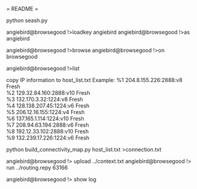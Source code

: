 = README =

python seash.py

angiebird@browsegood !>loadkey angiebird
angiebird@browsegood !>as angiebird

angiebird@browsegood !>browse
angiebird@browsegood !>on browsegood

angiebird@browsegood !>list

copy IP information to host_list.txt
Example:
  %1         204.8.155.226:2888:v8      Fresh                               
  %2        129.32.84.160:2888:v10      Fresh                               
  %3          132.170.3.32:1224:v8      Fresh                               
  %4        128.138.207.45:1224:v6      Fresh                               
  %5         206.12.16.155:1224:v4      Fresh                               
  %6        137.165.1.114:1224:v10      Fresh                               
  %7         208.94.63.194:2888:v6      Fresh                               
  %8        192.12.33.102:2888:v10      Fresh                               
  %9        132.239.17.226:1224:v6      Fresh       

python build_connectivity_map.py host_list.txt >connection.txt

angiebird@browsegood !> upload ../context.txt
angiebird@browsegood !> run ../routing.repy 63166

angiebird@browsegood !> show log


